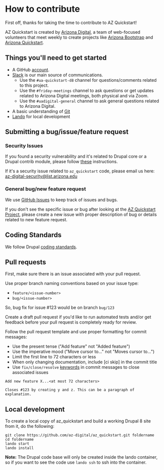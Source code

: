 # How to contribute

First off, thanks for taking the time to contribute to AZ Quickstart! 

AZ Quickstart is created by [Arizona Digital](https://digital.arizona.edu/), a
team of web-focused volunteers that meet weekly to create projects like [Arizona Bootstrap](https://digital.arizona.edu/ua-bootstrap) and 
[Arizona Quickstart](https://quickstart.arizona.edu/).

## Things you'll need to get started

  * A GitHub [account](https://github.com/join).
  * [Slack](https://uarizona.slack.com) is our main source of communications.
    * Use the `#ua-quickstart-d8` channel for questions/comments related to this
      project.
    * Use the `#friday-meetings` channel to ask questions or get updates related 
      to Arizona Digital meetings, both physical and via Zoom.
    * Use the `#uadigital-general` channel to ask general questions related to
      Arizona Digital.
  * A basic understanding of [Git](https://git-scm.com/book/en/v2/Getting-Started-Installing-Git)
  * [Lando](https://docs.lando.dev/basics/installation.html) for local development

## Submitting a bug/issue/feature request

### Security Issues

If you found a security vulnerability and it's related to Drupal core or a 
Drupal contrib module, please follow 
[these](https://www.drupal.org/drupal-security-team/security-team-procedures/drupal-security-team-disclosure-policy-for-security) instructions.

If it's a security issue related to `az_quickstart` code, please email us here:
az-digital-security@list.arizona.edu

### General bug/new feature request

We use [GitHub Issues](https://github.com/az-digital/az_quickstart/issues) to
keep track of issues and bugs. 

If you don't see the specific issue or bug after looking at the 
[AZ Quickstart Project](https://github.com/orgs/az-digital/projects/1), please
create a new issue with proper description of bug or details related to new 
feature request.

## Coding Standards

We follow Drupal 
[coding standards](https://www.drupal.org/docs/develop/standards).

## Pull requests

First, make sure there is an issue associated with your pull request.

Use proper branch naming conventions based on your issue type:
 * `feature/<issue-number>`
 * `bug/<issue-number>`

So, bug fix for issue #123 would be on branch `bug/123`

Create a draft pull request if you'd like to run automated tests and/or get 
feedback before your pull request is completely ready for review.

Follow the pull request template and use proper formatting for commit messages:
 * Use the present tense ("Add feature" not "Added feature")
 * Use the imperative mood ("Move cursor to..." not "Moves cursor to...")
 * Limit the first line to 72 characters or less
 * When only changing documentation, include [ci skip] in the commit title
 * Use `fix/close/resolve` [keywords](https://help.github.com/en/github/managing-your-work-on-github/closing-issues-using-keywords) in commit messages
 to close associated issues
```
Add new feature X...<at most 72 characters>

Closes #123 by creating y and z. This can be a paragraph of explanation.
```

## Local development

To create a local copy of az_quickstart and build a working Drupal 8 site from
it, do the following:
```
git clone https://github.com/az-digital/az_quickstart.git foldername
cd foldername
lando start
lando install
```

**Note:** The Drupal code base will only be created inside the lando container,
so if you want to see the code use `lando ssh` to ssh into the container.
